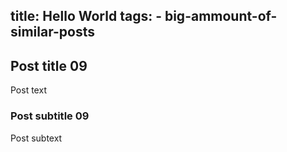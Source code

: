 title: Hello World
tags:
    - big-ammount-of-similar-posts
---
## Post title 09
Post text

### Post subtitle 09
Post subtext
